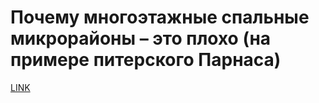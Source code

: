 # Почему многоэтажные спальные микрорайоны – это плохо (на примере питерского Парнаса)



[LINK](https://varlamov.ru/1873609.html)